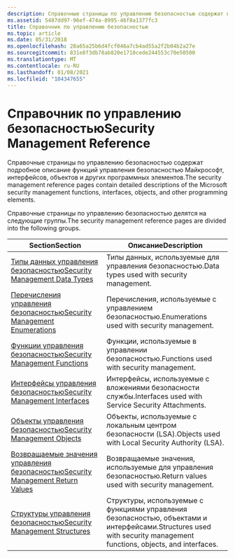 ```yaml
---
description: Справочные страницы по управлению безопасностью содержат подробное описание функций управления безопасностью Майкрософт, интерфейсов, объектов и других программных элементов.
ms.assetid: 5487dd97-96ef-474a-8995-46f8a1377fc3
title: Справочник по управлению безопасностью
ms.topic: article
ms.date: 05/31/2018
ms.openlocfilehash: 28a65a25b6d4fcf046a7cb4ad55a2f2b04b2a27e
ms.sourcegitcommit: 831e8f3db78ab820e1710cede244553c70e50500
ms.translationtype: MT
ms.contentlocale: ru-RU
ms.lasthandoff: 01/08/2021
ms.locfileid: "104347655"
---
```

# <a name="security-management-reference"></a><span data-ttu-id="1db73-103">Справочник по управлению безопасностью</span><span class="sxs-lookup"><span data-stu-id="1db73-103">Security Management Reference</span></span>

<span data-ttu-id="1db73-104">Справочные страницы по управлению безопасностью содержат подробное описание функций управления безопасностью Майкрософт, интерфейсов, объектов и других программных элементов.</span><span class="sxs-lookup"><span data-stu-id="1db73-104">The security management reference pages contain detailed descriptions of the Microsoft security management functions, interfaces, objects, and other programming elements.</span></span>

<span data-ttu-id="1db73-105">Справочные страницы по управлению безопасностью делятся на следующие группы.</span><span class="sxs-lookup"><span data-stu-id="1db73-105">The security management reference pages are divided into the following groups.</span></span>

| <span data-ttu-id="1db73-106">Section</span><span class="sxs-lookup"><span data-stu-id="1db73-106">Section</span></span>                                                           | <span data-ttu-id="1db73-107">Описание</span><span class="sxs-lookup"><span data-stu-id="1db73-107">Description</span></span>                                                                  |
|-------------------------------------------------------------------|------------------------------------------------------------------------------|
| [<span data-ttu-id="1db73-108">Типы данных управления безопасностью</span><span class="sxs-lookup"><span data-stu-id="1db73-108">Security Management Data Types</span></span>](management-data-types.md)       | <span data-ttu-id="1db73-109">Типы данных, используемые для управления безопасностью.</span><span class="sxs-lookup"><span data-stu-id="1db73-109">Data types used with security management.</span></span>                                    |
| [<span data-ttu-id="1db73-110">Перечисления управления безопасностью</span><span class="sxs-lookup"><span data-stu-id="1db73-110">Security Management Enumerations</span></span>](management-enumerations.md)   | <span data-ttu-id="1db73-111">Перечисления, используемые с управлением безопасностью.</span><span class="sxs-lookup"><span data-stu-id="1db73-111">Enumerations used with security management.</span></span>                                  |
| [<span data-ttu-id="1db73-112">Функции управления безопасностью</span><span class="sxs-lookup"><span data-stu-id="1db73-112">Security Management Functions</span></span>](management-functions.md)         | <span data-ttu-id="1db73-113">Функции, используемые в управлении безопасностью.</span><span class="sxs-lookup"><span data-stu-id="1db73-113">Functions used with security management.</span></span>                                     |
| [<span data-ttu-id="1db73-114">Интерфейсы управления безопасностью</span><span class="sxs-lookup"><span data-stu-id="1db73-114">Security Management Interfaces</span></span>](management-interfaces.md)       | <span data-ttu-id="1db73-115">Интерфейсы, используемые с вложениями безопасности службы.</span><span class="sxs-lookup"><span data-stu-id="1db73-115">Interfaces used with Service Security Attachments.</span></span>                           |
| [<span data-ttu-id="1db73-116">Объекты управления безопасностью</span><span class="sxs-lookup"><span data-stu-id="1db73-116">Security Management Objects</span></span>](management-objects.md)             | <span data-ttu-id="1db73-117">Объекты, используемые с локальным центром безопасности (LSA).</span><span class="sxs-lookup"><span data-stu-id="1db73-117">Objects used with Local Security Authority (LSA).</span></span>                            |
| [<span data-ttu-id="1db73-118">Возвращаемые значения управления безопасностью</span><span class="sxs-lookup"><span data-stu-id="1db73-118">Security Management Return Values</span></span>](management-return-values.md) | <span data-ttu-id="1db73-119">Возвращаемые значения, используемые для управления безопасностью.</span><span class="sxs-lookup"><span data-stu-id="1db73-119">Return values used with security management.</span></span>                                 |
| [<span data-ttu-id="1db73-120">Структуры управления безопасностью</span><span class="sxs-lookup"><span data-stu-id="1db73-120">Security Management Structures</span></span>](management-structures.md)       | <span data-ttu-id="1db73-121">Структуры, используемые с функциями управления безопасностью, объектами и интерфейсами.</span><span class="sxs-lookup"><span data-stu-id="1db73-121">Structures used with security management functions, objects, and interfaces.</span></span> |



 

 

 



